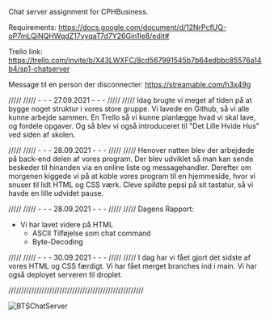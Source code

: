 Chat server assignment for CPHBusiness.

Requirements: https://docs.google.com/document/d/12NrPcfUQ-oP7mLQiNQHWqdZ17vyqaT7d7Y26Gin1le8/edit#

Trello link: https://trello.com/invite/b/X43LWXFC/8cd567991545b7b64edbbc85576a14b4/sp1-chatserver

Message til en person der disconnecter: https://streamable.com/h3x49g


///// ///// - - - 27.09.2021 - - - ///// /////
Idag brugte vi meget af tiden på at bygge noget struktur i vores store gruppe.
Vi lavede en Github, så vi alle kunne arbejde sammen.
En Trello så vi kunne planlægge hvad vi skal lave, og fordele opgaver.
Og så blev vi også introduceret til "Det Lille Hvide Hus" ved siden af skolen.

///// ///// - - - 28.09.2021 - - - ///// /////
Henover natten blev der arbejdede på back-end delen af vores program. Der blev udviklet så man kan sende beskeder til hinanden via en online liste og messagehandler.
Derefter om morgenen kiggede vi på at koble vores program til en hjemmeside, hvor vi snuser til lidt HTML og CSS værk.
Cleve spildte pepsi på sit tastatur, så vi havde en lille udvidet pause.

///// ///// - - - 28.09.2021 - - - ///// /////
Dagens Rapport:
- Vi har lavet videre på HTML
	- ASCII Tilføjelse som chat command
	- Byte-Decoding

///// ///// - - - 30.09.2021 - - - ///// /////
I dag har vi fået gjort det sidste af vores HTML og CSS færdigt.
Vi har fået merget branches ind i main.
Vi har også deployet serveren til droplet.


/////////////////////////////////////////////////////


![BTSChatServer](https://user-images.githubusercontent.com/58971957/135454512-e7ffd3a0-ecec-4a3a-9d12-fdd816feb78a.png)

